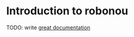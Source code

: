 # Introduction to robonou

TODO: write [great documentation](http://jacobian.org/writing/what-to-write/)
